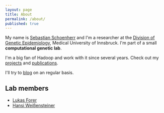 ```yaml
---
layout: page
title: About
permalink: /about/
published: true
---
```


My name is [Sebastian Schoenherr](http://seppinho.github.io/images/seb.jpg) and I'm a researcher at the [Division of Genetic Epidemiology](http://genepi.i-med.ac.at), Medical University of Innsbruck. 
I'm part of a small **computational genetic lab**.

I'm a big fan of Hadoop and work with it since several years. 
Check out my [projects](http://seppinho.github.io/projects) and [publications](http://seppinho.github.io/cites).

I'll try to [blog](http://seppinho.github.io/) on an regular basis.

## Lab members
- [Lukas Forer](http://www.forer.it)
- [Hansi Weißensteiner](http://haplogrep.uibk.ac.at/blog)
